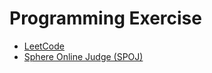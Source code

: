 # Programming Exercise

*   [LeetCode](https://leetcode.com/)
*   [Sphere Online Judge (SPOJ)](http://www.spoj.com/)
